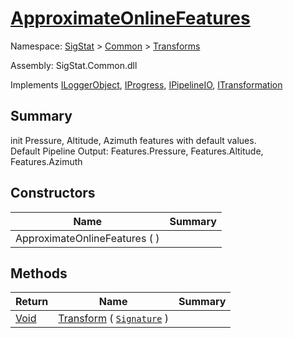 # [ApproximateOnlineFeatures](./ApproximateOnlineFeatures.md)

Namespace: [SigStat]() > [Common](./../README.md) > [Transforms](./README.md)

Assembly: SigStat.Common.dll

Implements [ILoggerObject](./../ILoggerObject.md), [IProgress](./../Helpers/IProgress.md), [IPipelineIO](./../Pipeline/IPipelineIO.md), [ITransformation](./../ITransformation.md)

## Summary
init Pressure, Altitude, Azimuth features with default values.  <br>Default Pipeline Output: Features.Pressure, Features.Altitude, Features.Azimuth

## Constructors

| Name | Summary | 
| --- | --- | 
| ApproximateOnlineFeatures (  ) |  | 


## Methods

| Return | Name | Summary | 
| --- | --- | --- | 
| [Void](https://docs.microsoft.com/en-us/dotnet/api/System.Void) | [Transform](./Methods/ApproximateOnlineFeatures-100663548.md) ( [`Signature`](./../Signature.md) ) | <sub></sub> | 



